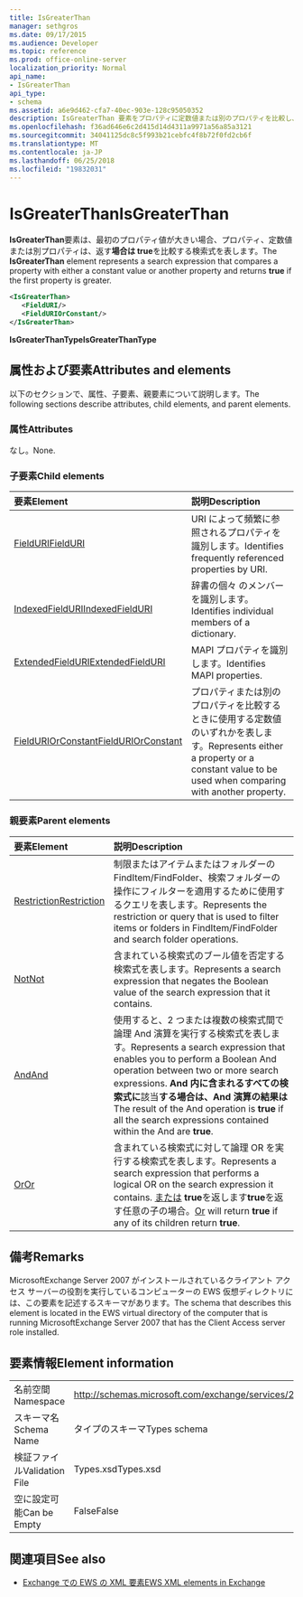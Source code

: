```yaml
---
title: IsGreaterThan
manager: sethgros
ms.date: 09/17/2015
ms.audience: Developer
ms.topic: reference
ms.prod: office-online-server
localization_priority: Normal
api_name:
- IsGreaterThan
api_type:
- schema
ms.assetid: a6e9d462-cfa7-40ec-903e-128c95050352
description: IsGreaterThan 要素をプロパティに定数値または別のプロパティを比較し、最初のプロパティ値が大きい場合に true を返す検索式を表します。
ms.openlocfilehash: f36ad646e6c2d415d14d4311a9971a56a85a3121
ms.sourcegitcommit: 34041125dc8c5f993b21cebfc4f8b72f0fd2cb6f
ms.translationtype: MT
ms.contentlocale: ja-JP
ms.lasthandoff: 06/25/2018
ms.locfileid: "19832031"
---
```

# <a name="isgreaterthan"></a><span data-ttu-id="7dce3-103">IsGreaterThan</span><span class="sxs-lookup"><span data-stu-id="7dce3-103">IsGreaterThan</span></span>

<span data-ttu-id="7dce3-104">**IsGreaterThan**要素は、最初のプロパティ値が大きい場合、プロパティ、定数値または別プロパティは、返す**場合は true**を比較する検索式を表します。</span><span class="sxs-lookup"><span data-stu-id="7dce3-104">The **IsGreaterThan** element represents a search expression that compares a property with either a constant value or another property and returns **true** if the first property is greater.</span></span> 
  
```xml
<IsGreaterThan>
   <FieldURI/>
   <FieldURIOrConstant/>
</IsGreaterThan>
```

 <span data-ttu-id="7dce3-105">**IsGreaterThanType**</span><span class="sxs-lookup"><span data-stu-id="7dce3-105">**IsGreaterThanType**</span></span>
## <a name="attributes-and-elements"></a><span data-ttu-id="7dce3-106">属性および要素</span><span class="sxs-lookup"><span data-stu-id="7dce3-106">Attributes and elements</span></span>

<span data-ttu-id="7dce3-107">以下のセクションで、属性、子要素、親要素について説明します。</span><span class="sxs-lookup"><span data-stu-id="7dce3-107">The following sections describe attributes, child elements, and parent elements.</span></span>
  
### <a name="attributes"></a><span data-ttu-id="7dce3-108">属性</span><span class="sxs-lookup"><span data-stu-id="7dce3-108">Attributes</span></span>

<span data-ttu-id="7dce3-109">なし。</span><span class="sxs-lookup"><span data-stu-id="7dce3-109">None.</span></span>
  
### <a name="child-elements"></a><span data-ttu-id="7dce3-110">子要素</span><span class="sxs-lookup"><span data-stu-id="7dce3-110">Child elements</span></span>

|<span data-ttu-id="7dce3-111">**要素**</span><span class="sxs-lookup"><span data-stu-id="7dce3-111">**Element**</span></span>|<span data-ttu-id="7dce3-112">**説明**</span><span class="sxs-lookup"><span data-stu-id="7dce3-112">**Description**</span></span>|
|:-----|:-----|
|[<span data-ttu-id="7dce3-113">FieldURI</span><span class="sxs-lookup"><span data-stu-id="7dce3-113">FieldURI</span></span>](fielduri.md) <br/> |<span data-ttu-id="7dce3-114">URI によって頻繁に参照されるプロパティを識別します。</span><span class="sxs-lookup"><span data-stu-id="7dce3-114">Identifies frequently referenced properties by URI.</span></span>  <br/> |
|[<span data-ttu-id="7dce3-115">IndexedFieldURI</span><span class="sxs-lookup"><span data-stu-id="7dce3-115">IndexedFieldURI</span></span>](indexedfielduri.md) <br/> |<span data-ttu-id="7dce3-116">辞書の個々 のメンバーを識別します。</span><span class="sxs-lookup"><span data-stu-id="7dce3-116">Identifies individual members of a dictionary.</span></span>  <br/> |
|[<span data-ttu-id="7dce3-117">ExtendedFieldURI</span><span class="sxs-lookup"><span data-stu-id="7dce3-117">ExtendedFieldURI</span></span>](extendedfielduri.md) <br/> |<span data-ttu-id="7dce3-118">MAPI プロパティを識別します。</span><span class="sxs-lookup"><span data-stu-id="7dce3-118">Identifies MAPI properties.</span></span>  <br/> |
|[<span data-ttu-id="7dce3-119">FieldURIOrConstant</span><span class="sxs-lookup"><span data-stu-id="7dce3-119">FieldURIOrConstant</span></span>](fielduriorconstant.md) <br/> |<span data-ttu-id="7dce3-120">プロパティまたは別のプロパティを比較するときに使用する定数値のいずれかを表します。</span><span class="sxs-lookup"><span data-stu-id="7dce3-120">Represents either a property or a constant value to be used when comparing with another property.</span></span>  <br/> |
   
### <a name="parent-elements"></a><span data-ttu-id="7dce3-121">親要素</span><span class="sxs-lookup"><span data-stu-id="7dce3-121">Parent elements</span></span>

|<span data-ttu-id="7dce3-122">**要素**</span><span class="sxs-lookup"><span data-stu-id="7dce3-122">**Element**</span></span>|<span data-ttu-id="7dce3-123">**説明**</span><span class="sxs-lookup"><span data-stu-id="7dce3-123">**Description**</span></span>|
|:-----|:-----|
|[<span data-ttu-id="7dce3-124">Restriction</span><span class="sxs-lookup"><span data-stu-id="7dce3-124">Restriction</span></span>](restriction.md) <br/> |<span data-ttu-id="7dce3-125">制限またはアイテムまたはフォルダーの FindItem/FindFolder、検索フォルダーの操作にフィルターを適用するために使用するクエリを表します。</span><span class="sxs-lookup"><span data-stu-id="7dce3-125">Represents the restriction or query that is used to filter items or folders in FindItem/FindFolder and search folder operations.</span></span>  <br/> |
|[<span data-ttu-id="7dce3-126">Not</span><span class="sxs-lookup"><span data-stu-id="7dce3-126">Not</span></span>](not.md) <br/> |<span data-ttu-id="7dce3-127">含まれている検索式のブール値を否定する検索式を表します。</span><span class="sxs-lookup"><span data-stu-id="7dce3-127">Represents a search expression that negates the Boolean value of the search expression that it contains.</span></span>  <br/> |
|[<span data-ttu-id="7dce3-128">And</span><span class="sxs-lookup"><span data-stu-id="7dce3-128">And</span></span>](and.md) <br/> |<span data-ttu-id="7dce3-129">使用すると、2 つまたは複数の検索式間で論理 And 演算を実行する検索式を表します。</span><span class="sxs-lookup"><span data-stu-id="7dce3-129">Represents a search expression that enables you to perform a Boolean And operation between two or more search expressions.</span></span> <span data-ttu-id="7dce3-130">**And 内に含まれるすべての検索式に**該当**する場合は、And 演算の結果は**</span><span class="sxs-lookup"><span data-stu-id="7dce3-130">The result of the And operation is **true** if all the search expressions contained within the And are **true**.</span></span>  <br/> |
|[<span data-ttu-id="7dce3-131">Or</span><span class="sxs-lookup"><span data-stu-id="7dce3-131">Or</span></span>](or.md) <br/> |<span data-ttu-id="7dce3-132">含まれている検索式に対して論理 OR を実行する検索式を表します。</span><span class="sxs-lookup"><span data-stu-id="7dce3-132">Represents a search expression that performs a logical OR on the search expression it contains.</span></span> <span data-ttu-id="7dce3-133">[または](or.md) **true**を返します**true**を返す任意の子の場合。</span><span class="sxs-lookup"><span data-stu-id="7dce3-133">[Or](or.md) will return **true** if any of its children return **true**.</span></span>  <br/> |
   
## <a name="remarks"></a><span data-ttu-id="7dce3-134">備考</span><span class="sxs-lookup"><span data-stu-id="7dce3-134">Remarks</span></span>

<span data-ttu-id="7dce3-135">MicrosoftExchange Server 2007 がインストールされているクライアント アクセス サーバーの役割を実行しているコンピューターの EWS 仮想ディレクトリには、この要素を記述するスキーマがあります。</span><span class="sxs-lookup"><span data-stu-id="7dce3-135">The schema that describes this element is located in the EWS virtual directory of the computer that is running MicrosoftExchange Server 2007 that has the Client Access server role installed.</span></span>
  
## <a name="element-information"></a><span data-ttu-id="7dce3-136">要素情報</span><span class="sxs-lookup"><span data-stu-id="7dce3-136">Element information</span></span>

|||
|:-----|:-----|
|<span data-ttu-id="7dce3-137">名前空間</span><span class="sxs-lookup"><span data-stu-id="7dce3-137">Namespace</span></span>  <br/> |http://schemas.microsoft.com/exchange/services/2006/types  <br/> |
|<span data-ttu-id="7dce3-138">スキーマ名</span><span class="sxs-lookup"><span data-stu-id="7dce3-138">Schema Name</span></span>  <br/> |<span data-ttu-id="7dce3-139">タイプのスキーマ</span><span class="sxs-lookup"><span data-stu-id="7dce3-139">Types schema</span></span>  <br/> |
|<span data-ttu-id="7dce3-140">検証ファイル</span><span class="sxs-lookup"><span data-stu-id="7dce3-140">Validation File</span></span>  <br/> |<span data-ttu-id="7dce3-141">Types.xsd</span><span class="sxs-lookup"><span data-stu-id="7dce3-141">Types.xsd</span></span>  <br/> |
|<span data-ttu-id="7dce3-142">空に設定可能</span><span class="sxs-lookup"><span data-stu-id="7dce3-142">Can be Empty</span></span>  <br/> |<span data-ttu-id="7dce3-143">False</span><span class="sxs-lookup"><span data-stu-id="7dce3-143">False</span></span>  <br/> |
   
## <a name="see-also"></a><span data-ttu-id="7dce3-144">関連項目</span><span class="sxs-lookup"><span data-stu-id="7dce3-144">See also</span></span>



- [<span data-ttu-id="7dce3-145">Exchange での EWS の XML 要素</span><span class="sxs-lookup"><span data-stu-id="7dce3-145">EWS XML elements in Exchange</span></span>](ews-xml-elements-in-exchange.md)

